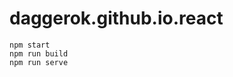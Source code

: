 daggerok.github.io.react
========================

```fish
npm start
npm run build
npm run serve
```
